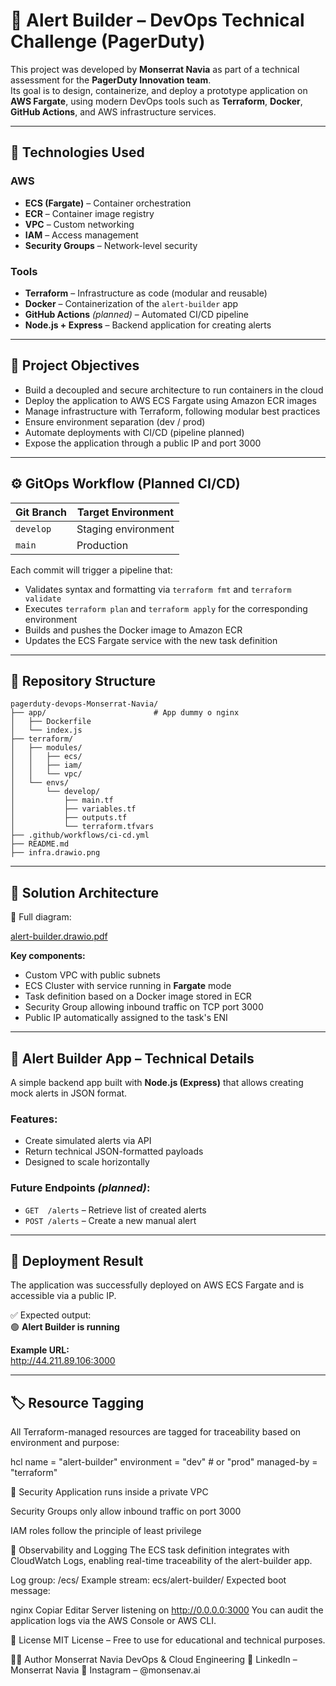# 🚨 Alert Builder – DevOps Technical Challenge (PagerDuty)

This project was developed by **Monserrat Navia** as part of a technical assessment for the **PagerDuty Innovation team**.  
Its goal is to design, containerize, and deploy a prototype application on **AWS Fargate**, using modern DevOps tools such as **Terraform**, **Docker**, **GitHub Actions**, and AWS infrastructure services.

---

## 🧰 Technologies Used

### AWS
- **ECS (Fargate)** – Container orchestration
- **ECR** – Container image registry
- **VPC** – Custom networking
- **IAM** – Access management
- **Security Groups** – Network-level security

### Tools
- **Terraform** – Infrastructure as code (modular and reusable)
- **Docker** – Containerization of the `alert-builder` app
- **GitHub Actions** *(planned)* – Automated CI/CD pipeline
- **Node.js + Express** – Backend application for creating alerts

---

## 🎯 Project Objectives

- Build a decoupled and secure architecture to run containers in the cloud  
- Deploy the application to AWS ECS Fargate using Amazon ECR images  
- Manage infrastructure with Terraform, following modular best practices  
- Ensure environment separation (dev / prod)  
- Automate deployments with CI/CD (pipeline planned)  
- Expose the application through a public IP and port 3000  

---

## ⚙️ GitOps Workflow (Planned CI/CD)

| Git Branch | Target Environment |
|------------|--------------------|
| `develop`  | Staging environment |
| `main`     | Production |

Each commit will trigger a pipeline that:

- Validates syntax and formatting via `terraform fmt` and `terraform validate`  
- Executes `terraform plan` and `terraform apply` for the corresponding environment  
- Builds and pushes the Docker image to Amazon ECR  
- Updates the ECS Fargate service with the new task definition  

---


## 📂 Repository Structure

```
pagerduty-devops-Monserrat-Navia/
├── app/                        # App dummy o nginx
│   ├── Dockerfile
│   └── index.js                
├── terraform/
│   ├── modules/
│   │   ├── ecs/
│   │   ├── iam/
│   │   └── vpc/
│   └── envs/
│       └── develop/
│           ├── main.tf
│           ├── variables.tf
│           ├── outputs.tf
│           └── terraform.tfvars
├── .github/workflows/ci-cd.yml
├── README.md                   
├── infra.drawio.png          

```


---

## 📐 Solution Architecture

📄 Full diagram: 

[alert-builder.drawio.pdf](https://github.com/user-attachments/files/20280408/alert-builder.drawio.pdf)


**Key components:**

- Custom VPC with public subnets  
- ECS Cluster with service running in **Fargate** mode  
- Task definition based on a Docker image stored in ECR  
- Security Group allowing inbound traffic on TCP port 3000  
- Public IP automatically assigned to the task's ENI  

---

## 🔔 Alert Builder App – Technical Details

A simple backend app built with **Node.js (Express)** that allows creating mock alerts in JSON format.

### Features:
- Create simulated alerts via API  
- Return technical JSON-formatted payloads  
- Designed to scale horizontally  

### Future Endpoints *(planned)*:
- `GET  /alerts` – Retrieve list of created alerts  
- `POST /alerts` – Create a new manual alert  

---

## 🚀 Deployment Result

The application was successfully deployed on AWS ECS Fargate and is accessible via a public IP.

✅ Expected output:  
🟢 **Alert Builder is running**

**Example URL:**  
http://44.211.89.106:3000

---

## 🏷 Resource Tagging

All Terraform-managed resources are tagged for traceability based on environment and purpose:

hcl
name        = "alert-builder"
environment = "dev"   # or "prod"
managed-by  = "terraform"

🔐 Security
Application runs inside a private VPC

Security Groups only allow inbound traffic on port 3000

IAM roles follow the principle of least privilege

🔎 Observability and Logging
The ECS task definition integrates with CloudWatch Logs, enabling real-time traceability of the alert-builder app.

Log group: /ecs/
Example stream: ecs/alert-builder/<task-id>
Expected boot message:

nginx
Copiar
Editar
Server listening on http://0.0.0.0:3000
You can audit the application logs via the AWS Console or AWS CLI.

📜 License
MIT License – Free to use for educational and technical purposes.

🙋‍♀️ Author
Monserrat Navia
DevOps & Cloud Engineering
🔗 LinkedIn – Monserrat Navia
📸 Instagram – @monsenav.ai
